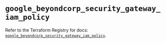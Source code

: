 # `google_beyondcorp_security_gateway_iam_policy`

Refer to the Terraform Registry for docs: [`google_beyondcorp_security_gateway_iam_policy`](https://registry.terraform.io/providers/hashicorp/google-beta/6.36.0/docs/resources/google_beyondcorp_security_gateway_iam_policy).
